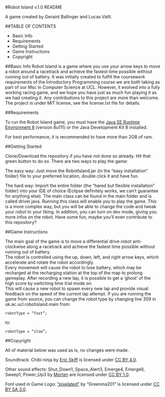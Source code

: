 #Robot Island v.1.0 README

A game created by Geraint Ballinger and Lucas Valtl.

##TABLE OF CONTENTS

* Basic Info
* Requirements
* Getting Started
* Game Instructions
* Copyright

##Basic Info 
Robot Island is a game where you use your arrow keys to move a robot around a racetrack and achieve the fastest time possible without running out of battery. 
It was initially created to fulfill the coursework requirements of the Introductory Programming course we are both taking as part of our Msc in Computer Science at UCL. 
However, it evolved into a fully working racing game, and we hope you have just as much fun playing it as we had creating it. Any contributions to this project are more than welcome.  
The project is under MIT license, see the license.txt file for details.

##Requirements

To run the Robot Island game, you must have the [Java SE Runtime Environment 8](http://www.oracle.com/technetwork/java/javase/downloads/jre8-downloads-2133155.html) (version 8u111) or the Java Development Kit 8 installed.

For best performance, it is recommended to have more than 2GB of ram.

##Getting Started

Clone/Download the repository if you have not done so already. Hit that green button to do so. There are two ways to play the game:

The easy way: Just move the RobotIsland.jar (in the “easy installation” folder) file to your preferred location, double click it and have fun.

The hard way: Import the entire folder (the “hared but flexible installation” folder) into your IDE of choice (Eclipse definitely works, we can’t guarantee for anything else). The main class can be found in the main folder and is called driver.java. 
Running this class will enable you to play the game. This is a more complex way, but you will be able to change the code and tweak your robot to your liking. 
In addition, you can turn on dev mode, giving you more infos on the robot. Have some fun, maybe you’ll even contribute to this repository?


##Game Instructions

The main goal of the game is to move a differential drive robot anti-clockwise along a racetrack and achieve the fastest time possible without running out of battery.  
The robot is controlled using the up, down, left, and right arrow keys, which accelerate and rotate the robot accordingly.  
Every movement will cause the robot to lose battery, which may be recharged at the recharging station at the top of the map to prolong gameplay.
After recording a new lap, it is possible to get a ‘ghost’ of the high score by switching time trial mode on.  
This will cause a new robot to spawn every new lap and provide visual feedback on the speed of the current lap attempt.
If you are running the game from source, you can change the robot type by changing line 309 in uk.ac.ucl.robotisland.main from:

	robotType = “fast”;
to: 

	robotType = “slow”;


##Copyright

All of material below was used as is, no changes were made.

Soundtrack: Chibi ninja by [Eric Skiff](http://ericskiff.com/music/) is licensed under [CC BY 4.0](https://creativecommons.org/licenses/by/4.0/).

Other sound effects:  Shut_Down1, Space_Alert3, Emerge4, Emerge9, Sweep1, Power_Up3  by [Morten](http://www.downloadfreesound.com/author/morten/) are licensed under [CC BY 1.0](https://creativecommons.org/licenses/by/1.0/). 

Font used in Game Logo: [“pixelated”](http://fontstruct.com/fontstructions/show/426637) by “Greenma201” is licensed under [CC BY SA 3.0](http://creativecommons.org/licenses/by-sa/3.0/).
